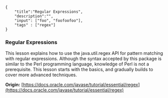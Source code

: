 ```javax-snippet
{
    "title":"Regular Expressions",
    "description":"",
    "input": ["foo", "foofoofoo"],
    "tags" : ["regex"]
}
```
### Regular Expressions
This lesson explains how to use the java.util.regex API for pattern matching with regular expressions. Although the syntax accepted by this package is similar to the Perl programming language, knowledge of Perl is not a prerequisite. This lesson starts with the basics, and gradually builds to cover more advanced techniques.

**Origin:** [https://docs.oracle.com/javase/tutorial/essential/regex](https://docs.oracle.com/javase/tutorial/essential/regex)